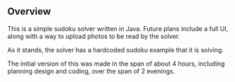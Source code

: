 ## Overview

This is a simple sudoku solver written in Java. Future plans include a full UI, along with a way to upload photos to be read by the solver.

As it stands, the solver has a hardcoded sudoku example that it is solving.

The initial version of this was made in the span of about 4 hours, including planning design and coding, over the span of 2 evenings.
